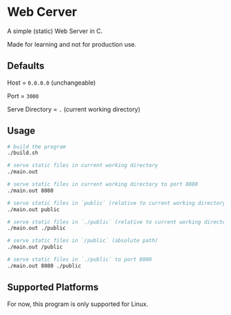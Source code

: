 # Web Cerver

A simple (static) Web Server in C.

Made for learning and not for production use.

## Defaults

Host = `0.0.0.0` (unchangeable)

Port = `3000`

Serve Directory = `.` (current working directory)


## Usage

```bash
# build the program
./build.sh

# serve static files in current working directory
./main.out

# serve static files in current working directory to port 8080
./main.out 8080

# serve static files in `public` (relative to current working directory)
./main.out public

# serve static files in `./public` (relative to current working directory)
./main.out ./public

# serve static files in `/public` (absolute path)
./main.out /public

# serve static files in `./public` to port 8080 
./main.out 8080 ./public
```

## Supported Platforms

For now, this program is only supported for Linux.
